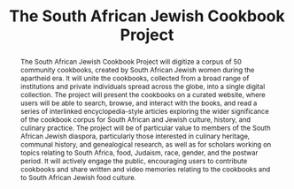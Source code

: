 ---
pid: jewish-cookbooks
done: true
title: The South African Jewish Cookbook Project
category: DH Seed Grant Recipient
tags:
- Digitization
cohort_year: '2020'
abstract: The South African Jewish Cookbook Project will digitize a corpus of 50 community
  cookbooks, created by South African Jewish women during the apartheid era. It will
  unite the cookbooks, collected from a broad range of institutions and private individuals
  spread across the globe, into a single digital collection. The project will present
  the cookbooks on a curated website, where users will be able to search, browse,
  and interact with the books, and read a series of interlinked encyclopedia-style
  articles exploring the wider significance of the cookbook corpus for South African
  and Jewish culture, history, and culinary practice. The project will be of particular
  value to members of the South African Jewish diaspora, particularly those interested
  in culinary heritage, communal history, and genealogical research, as well as for
  scholars working on topics relating to South Africa, food, Judaism, race, gender,
  and the postwar period. It will actively engage the public, encouraging users to
  contribute cookbooks and share written and video memories relating to the cookbooks
  and to South African Jewish food culture.
limerick: |-
  in twentieth century south africa
  many jews decamped in diaspora
  they published some books
  of the things they cooked
  latke, challah, matzoh
pis:
- beinart-smollan
layout: project
---